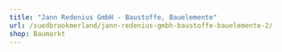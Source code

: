 ```yaml
---
title: "Jann Redenius GmbH - Baustoffe, Bauelemente"
url: /suedbrookmerland/jann-redenius-gmbh-baustoffe-bauelemente-2/
shop: Baumarkt
---
```

